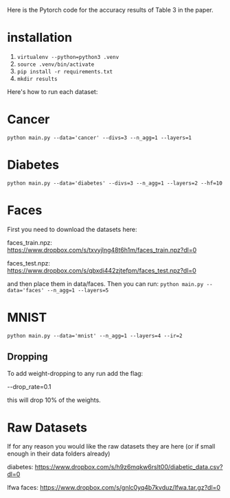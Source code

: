Here is the Pytorch code for the accuracy results of Table 3 in the paper.

# installation

1. `virtualenv --python=python3 .venv`
2. `source .venv/bin/activate`
3. `pip install -r requirements.txt`
4. `mkdir results`

Here's how to run each dataset:

# Cancer

`python main.py --data='cancer' --divs=3 --n_agg=1 --layers=1`

# Diabetes

`python main.py --data='diabetes' --divs=3 --n_agg=1 --layers=2 --hf=10`

# Faces

First you need to download the datasets here:

faces_train.npz: https://www.dropbox.com/s/txvyjlng48t6h1m/faces_train.npz?dl=0

faces_test.npz: https://www.dropbox.com/s/qbxdi442zjtefpm/faces_test.npz?dl=0

and then place them in data/faces. Then you can run:
`python main.py --data='faces' --n_agg=1 --layers=5`

# MNIST

`python main.py --data='mnist' --n_agg=1 --layers=4 --ir=2`

## Dropping

To add weight-dropping to any run add the flag:

--drop_rate=0.1

this will drop 10% of the weights.

# Raw Datasets

If for any reason you would like the raw datasets they are here (or if small enough in their data folders already)

diabetes: https://www.dropbox.com/s/h9z6mqkw6rslt00/diabetic_data.csv?dl=0

lfwa faces: https://www.dropbox.com/s/gnlc0yq4b7kvduz/lfwa.tar.gz?dl=0
